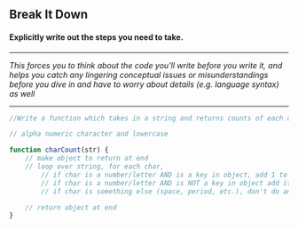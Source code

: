## Break It Down
#### Explicitly write out the steps you need to take.   
---
*This forces you to think about the code you'll write before you write it, and helps you catch any lingering conceptual issues or misunderstandings before you dive in and have to worry about details (e.g. language syntax) as well*  

---

```javascript
//Write a function which takes in a string and returns counts of each character in the string.

// alpha numeric character and lowercase

function charCount(str) {
    // make object to return at end
    // loop over string, for each char, 
        // if char is a number/letter AND is a key in object, add 1 to count. 
        // if char is a number/letter AND is NOT a key in object add it and set value to 1.
        // if char is something else (space, period, etc.), don't do anything.

    // return object at end
}

```